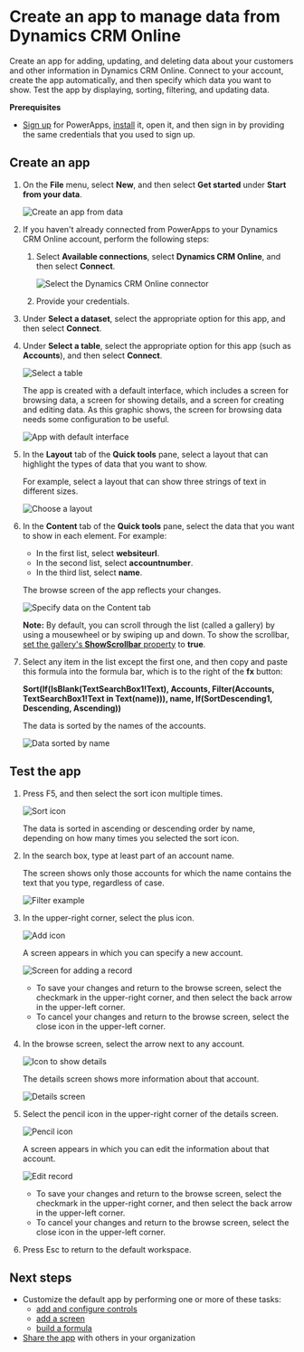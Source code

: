 <properties
   pageTitle="Create an app to manage data from Dynamics CRM Online | Microsoft PowerApps"
   description="Create an app to manage data, such as account information, from Dynamics CRM Online"
   services=""
   suite="powerapps"
   documentationCenter="na"
   authors="aftowen"
   manager="erikre"
   editor=""
   tags=""/>

<tags
   ms.service="powerapps"
   ms.devlang="na"
   ms.topic="article"
   ms.tgt_pltfrm="na"
   ms.workload="na"
   ms.date="02/10/2016"
   ms.author="anneta"/>

# Create an app to manage data from Dynamics CRM Online #

Create an app for adding, updating, and deleting data about your customers and other information in Dynamics CRM Online. Connect to your account, create the app automatically, and then specify which data you want to show. Test the app by displaying, sorting, filtering, and updating data.

**Prerequisites**

- [Sign up](signup-for-powerapps.md) for PowerApps, [install](http://aka.ms/powerappsinstall) it, open it, and then sign in by providing the same credentials that you used to sign up.

## Create an app ##
1. On the **File** menu, select **New**, and then select **Get started** under **Start from your data**.

	![Create an app from data](./media/app-from-dynamics/create-from-data.png)

1. If you haven't already connected from PowerApps to your Dynamics CRM Online account, perform the following steps:

	1. Select **Available connections**, select **Dynamics CRM Online**, and then select **Connect**.

		![Select the Dynamics CRM Online connector](./media/app-from-dynamics/connect-dynamics.png)

	1. Provide your credentials.

1. Under **Select a dataset**, select the appropriate option for this app, and then select **Connect**.

1. Under **Select a table**, select the appropriate option for this app (such as **Accounts**), and then select **Connect**.

	![Select a table](./media/app-from-dynamics/select-table.png)

	The app is created with a default interface, which includes a screen for browsing data, a screen for showing details, and a screen for creating and editing data. As this graphic shows, the screen for browsing data needs some configuration to be useful.

	![App with default interface](./media/app-from-dynamics/default-app.png)

1. In the **Layout** tab of the **Quick tools** pane, select a layout that can highlight the types of data that you want to show.

	For example, select a layout that can show three strings of text in different sizes.

	![Choose a layout](./media/app-from-dynamics/choose-layout.png)

1. In the **Content** tab of the **Quick tools** pane, select the data that you want to show in each element. For example:

	- In the first list, select **websiteurl**.
	- In the second list, select **accountnumber**.
	- In the third list, select **name**.

	The browse screen of the app reflects your changes.

	![Specify data on the Content tab](./media/app-from-dynamics/specify-data.png)

	**Note:** By default, you can scroll through the list (called a gallery) by using a mousewheel or by swiping up and down. To show the scrollbar, [set the gallery's **ShowScrollbar** property](get-started-test-drive.md#configure-a-control) to **true**.

1. Select any item in the list except the first one, and then copy and paste this formula into the formula bar, which is to the right of the **fx** button:

	**Sort(If(IsBlank(TextSearchBox1!Text), Accounts, Filter(Accounts, TextSearchBox1!Text in Text(name))), name, If(SortDescending1, Descending, Ascending))**

	The data is sorted by the names of the accounts.

	![Data sorted by name](./media/app-from-dynamics/sort-ascending.png)

## Test the app ##
1. Press F5, and then select the sort icon multiple times.

	![Sort icon](./media/app-from-dynamics/sort-button.png)

 	The data is sorted in ascending or descending order by name, depending on how many times you selected the sort icon.

1. In the search box, type at least part of an account name.

	The screen shows only those accounts for which the name contains the text that you type, regardless of case.

	![Filter example](./media/app-from-dynamics/filter-example.png)

1. In the upper-right corner, select the plus icon.

	![Add icon](./media/app-from-dynamics/add-icon.png)

	A screen appears in which you can specify a new account.

	![Screen for adding a record](./media/app-from-dynamics/add-record.png)

	- To save your changes and return to the browse screen, select the checkmark in the upper-right corner, and then select the back arrow in the upper-left corner.
	- To cancel your changes and return to the browse screen, select the close icon in the upper-left corner.

1. In the browse screen, select the arrow next to any account.

	![Icon to show details](./media/app-from-dynamics/right-arrow.png)

	The details screen shows more information about that account.

	![Details screen](./media/app-from-dynamics/details-screen.png)

1. Select the pencil icon in the upper-right corner of the details screen.

	![Pencil icon](./media/app-from-dynamics/pencil-icon.png)

	A screen appears in which you can edit the information about that account.

	![Edit record](./media/app-from-dynamics/edit-record.png)

	- To save your changes and return to the browse screen, select the checkmark in the upper-right corner, and then select the back arrow in the upper-left corner.
	- To cancel your changes and return to the browse screen, select the close icon in the upper-left corner.

1. Press Esc to return to the default workspace.

## Next steps ##
- Customize the default app by performing one or more of these tasks:
	- [add and configure controls](get-started-test-drive.md#configure-a-control)
	- [add a screen](add-screen-context-variables.md)
	- [build a formula](formula-reference.md)
- [Share the app](share-app.md) with others in your organization
